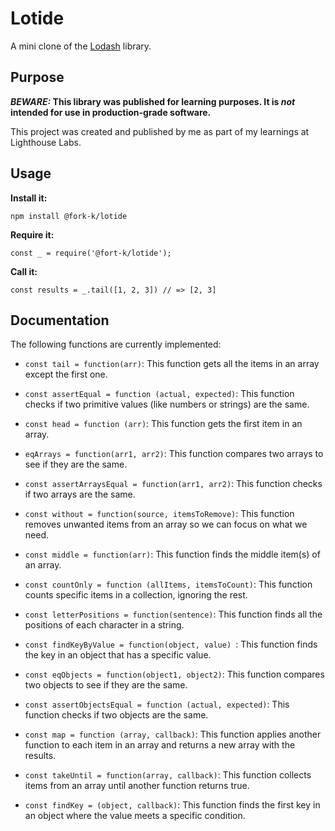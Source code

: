 # Lotide

A mini clone of the [Lodash](https://lodash.com) library.

## Purpose

**_BEWARE:_ This library was published for learning purposes. It is _not_ intended for use in production-grade software.**

This project was created and published by me as part of my learnings at Lighthouse Labs.

## Usage

**Install it:**

`npm install @fork-k/lotide`

**Require it:**

`const _ = require('@fort-k/lotide');`

**Call it:**

`const results = _.tail([1, 2, 3]) // => [2, 3]`

## Documentation

The following functions are currently implemented:

- `const tail = function(arr)`: This function gets all the items in an array except the first one. 

- `const assertEqual = function (actual, expected)`: This function checks if two primitive values (like numbers or strings) are the same.

- `const head = function (arr)`: This function gets the first item in an array.

- `eqArrays = function(arr1, arr2)`: This function compares two arrays to see if they are the same.

- `const assertArraysEqual = function(arr1, arr2)`: This function checks if two arrays are the same.

- `const without = function(source, itemsToRemove)`: This function removes unwanted items from an array so we can focus on what we need.

- `const middle = function(arr)`: This function finds the middle item(s) of an array.

- `const countOnly = function (allItems, itemsToCount)`: This function counts specific items in a collection, ignoring the rest.

- `const letterPositions = function(sentence)`: This function finds all the positions of each character in a string.

- `const findKeyByValue = function(object, value) `: This function finds the key in an object that has a specific value.

- `const eqObjects = function(object1, object2)`: This function compares two objects to see if they are the same.

- `const assertObjectsEqual = function (actual, expected)`: This function checks if two objects are the same.

- `const map = function (array, callback)`: This function applies another function to each item in an array and returns a new array with the results.

- `const takeUntil = function(array, callback)`: This function collects items from an array until another function returns true.

- `const findKey = (object, callback)`: This function finds the first key in an object where the value meets a specific condition.


